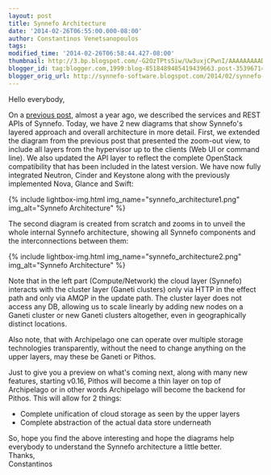 ```yaml
---
layout: post
title: Synnefo Architecture
date: '2014-02-26T06:55:00.000-08:00'
author: Constantinos Venetsanopoulos
tags: 
modified_time: '2014-02-26T06:58:44.427-08:00'
thumbnail: http://3.bp.blogspot.com/-G2OzTPts5iw/Uw3uxjCPwnI/AAAAAAAAADw/TkXUxRvWgOE/s72-c/synnefo_architecture1.png
blogger_id: tag:blogger.com,1999:blog-8518489485419439663.post-353967149076468102
blogger_orig_url: http://synnefo-software.blogspot.com/2014/02/synnefo-architecture.html
---
```



Hello everybody,

On a [previous post](/2013/04/23/synnefo-services-and-rest-apis/), almost a year ago, we described the services and REST APIs of Synnefo.  <!--break-->
Today, we have 2 new diagrams that show Synnefo's layered approach and overall architecture in more detail. First, we extended the diagram from the previous post that presented the zoom-out view, to include all layers from the hypervisor up to the clients (Web UI or command line). We also updated the API layer to reflect the complete OpenStack compatibility that has been included in the latest version. We have now fully integrated Neutron, Cinder and Keystone  along with the previously implemented Nova, Glance and Swift:

{% include lightbox-img.html img_name="synnefo_architecture1.png" img_alt="Synnefo Architecture" %}

The second diagram is created from scratch and zooms in to unveil the whole internal Synnefo architecture, showing all Synnefo components and the interconnections between them:

{% include lightbox-img.html img_name="synnefo_architecture2.png" img_alt="Synnefo Architecture" %}

Note that in the left part (Compute/Network) the cloud layer (Synnefo) interacts with the cluster layer (Ganeti clusters) only via HTTP in the effect path and only via AMQP in the update path. The cluster layer does not access any DB, allowing us to scale linearly by adding new nodes on a Ganeti cluster or new Ganeti clusters altogether, even in geographically distinct locations. 

Also note, that with Archipelago one can operate over multiple storage technologies transparently, without the need to change anything on the upper layers, may these be Ganeti or Pithos.


Just to give you a preview on what's coming next, along with many new features, starting v0.16, Pithos will become a thin layer on top of Archipelago or in other words Archipelago will become the backend for Pithos. This will allow for 2 things:

*   Complete unification of cloud storage as seen by the upper layers
*   Complete abstraction of the actual data store underneath

So, hope you find the above interesting and hope the diagrams help everybody to understand the Synnefo architecture a little better.  
Thanks,  
Constantinos
